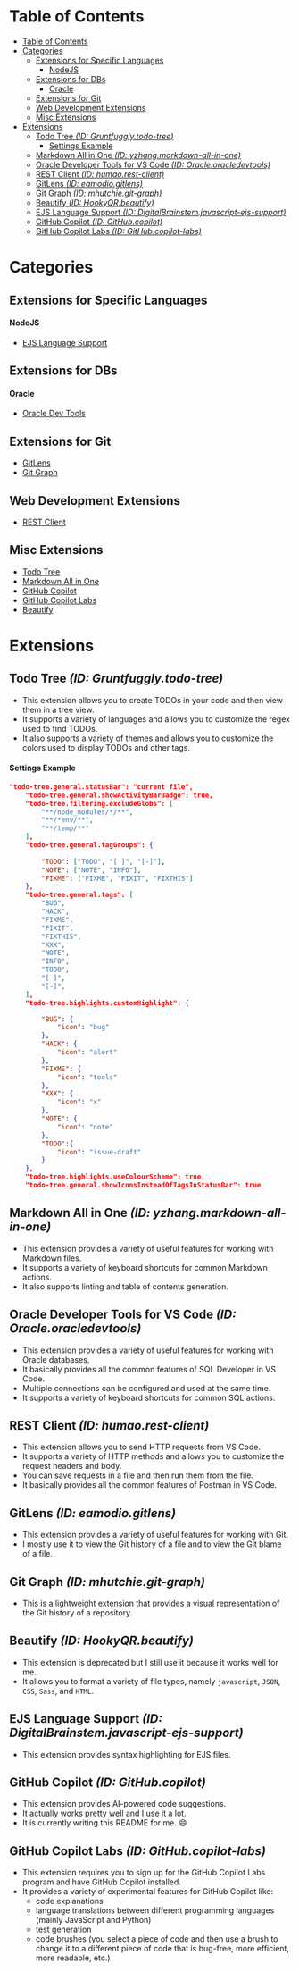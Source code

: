 # Table of Contents
- [Table of Contents](#table-of-contents)
- [Categories](#categories)
  - [Extensions for Specific Languages](#extensions-for-specific-languages)
      - [NodeJS](#nodejs)
  - [Extensions for DBs](#extensions-for-dbs)
      - [Oracle](#oracle)
  - [Extensions for Git](#extensions-for-git)
  - [Web Development Extensions](#web-development-extensions)
  - [Misc Extensions](#misc-extensions)
- [Extensions](#extensions)
  - [Todo Tree *(ID: Gruntfuggly.todo-tree)*](#todo-tree-id-gruntfugglytodo-tree)
      - [Settings Example](#settings-example)
  - [Markdown All in One *(ID: yzhang.markdown-all-in-one)*](#markdown-all-in-one-id-yzhangmarkdown-all-in-one)
  - [Oracle Developer Tools for VS Code *(ID: Oracle.oracledevtools)*](#oracle-developer-tools-for-vs-code-id-oracleoracledevtools)
  - [REST Client *(ID: humao.rest-client)*](#rest-client-id-humaorest-client)
  - [GitLens *(ID: eamodio.gitlens)*](#gitlens-id-eamodiogitlens)
  - [Git Graph *(ID: mhutchie.git-graph)*](#git-graph-id-mhutchiegit-graph)
  - [Beautify *(ID: HookyQR.beautify)*](#beautify-id-hookyqrbeautify)
  - [EJS Language Support *(ID: DigitalBrainstem.javascript-ejs-support)*](#ejs-language-support-id-digitalbrainstemjavascript-ejs-support)
  - [GitHub Copilot *(ID: GitHub.copilot)*](#github-copilot-id-githubcopilot)
  - [GitHub Copilot Labs *(ID: GitHub.copilot-labs)*](#github-copilot-labs-id-githubcopilot-labs)


# Categories

## Extensions for Specific Languages

#### NodeJS

- [EJS Language Support](#ejs-language-support-id-digitalbrainstemjavascript-ejs-support)

## Extensions for DBs

#### Oracle

- [Oracle Dev Tools](#oracle-developer-tools-for-vs-code-id-oracleoracledevtools)

## Extensions for Git

- [GitLens](#gitlens-id-eamodiogitlens)
- [Git Graph](#git-graph-id-mhutchiegit-graph)

## Web Development Extensions

- [REST Client](#rest-client-id-humaorest-client)

## Misc Extensions

- [Todo Tree](#todo-tree-id-gruntfugglytodo-tree)
- [Markdown All in One](#markdown-all-in-one-id-yzhangmarkdown-all-in-one)
- [GitHub Copilot](#github-copilot-id-githubcopilot)
- [GitHub Copilot Labs](#github-copilot-labs-id-githubcopilot-labs)
- [Beautify](#beautify-id-hookyqrbeautify)


# Extensions

## Todo Tree *(ID: Gruntfuggly.todo-tree)*

- This extension allows you to create TODOs in your code and then view them in a tree view. 
- It supports a variety of languages and allows you to customize the regex used to find TODOs.
- It also supports a variety of themes and allows you to customize the colors used to display TODOs and other tags.

#### Settings Example

```json
"todo-tree.general.statusBar": "current file",
    "todo-tree.general.showActivityBarBadge": true,
    "todo-tree.filtering.excludeGlobs": [
        "**/node_modules/*/**",
        "**/*env/**",
        "**/temp/**"
    ],
    "todo-tree.general.tagGroups": {
    
        "TODO": ["TODO", "[ ]", "[-]"],
        "NOTE": ["NOTE", "INFO"],
        "FIXME": ["FIXME", "FIXIT", "FIXTHIS"]
    },
    "todo-tree.general.tags": [
        "BUG",
        "HACK",
        "FIXME",
        "FIXIT",
        "FIXTHIS",
        "XXX",
        "NOTE",
        "INFO",
        "TODO",
        "[ ]",
        "[-]",
    ],
    "todo-tree.highlights.customHighlight": {

        "BUG": {
            "icon": "bug"
        },
        "HACK": {
            "icon": "alert"
        },
        "FIXME": {
            "icon": "tools"
        },
        "XXX": {
            "icon": "x"
        },
        "NOTE": {
            "icon": "note"
        },
        "TODO":{
            "icon": "issue-draft"
        }
    },
    "todo-tree.highlights.useColourScheme": true,
    "todo-tree.general.showIconsInsteadOfTagsInStatusBar": true
```


## Markdown All in One *(ID: yzhang.markdown-all-in-one)*

- This extension provides a variety of useful features for working with Markdown files.
- It supports a variety of keyboard shortcuts for common Markdown actions.
- It also supports linting and table of contents generation.


## Oracle Developer Tools for VS Code *(ID: Oracle.oracledevtools)*

- This extension provides a variety of useful features for working with Oracle databases.
- It basically provides all the common features of SQL Developer in VS Code.
- Multiple connections can be configured and used at the same time.
- It supports a variety of keyboard shortcuts for common SQL actions.


## REST Client *(ID: humao.rest-client)*

- This extension allows you to send HTTP requests from VS Code.
- It supports a variety of HTTP methods and allows you to customize the request headers and body.
- You can save requests in a file and then run them from the file.
- It basically provides all the common features of Postman in VS Code.


## GitLens *(ID: eamodio.gitlens)*

- This extension provides a variety of useful features for working with Git.
- I mostly use it to view the Git history of a file and to view the Git blame of a file.


## Git Graph *(ID: mhutchie.git-graph)*

- This is a lightweight extension that provides a visual representation of the Git history of a repository.


## Beautify *(ID: HookyQR.beautify)*

- This extension is deprecated but I still use it because it works well for me.
- It allows you to format a variety of file types, namely `javascript`, `JSON`, `CSS`, `Sass`, and `HTML`.


## EJS Language Support *(ID: DigitalBrainstem.javascript-ejs-support)*

- This extension provides syntax highlighting for EJS files.


## GitHub Copilot *(ID: GitHub.copilot)*

- This extension provides AI-powered code suggestions.
- It actually works pretty well and I use it a lot.
- It is currently writing this README for me. 😄


## GitHub Copilot Labs *(ID: GitHub.copilot-labs)*

- This extension requires you to sign up for the GitHub Copilot Labs program and have GitHub Copilot installed.
- It provides a variety of experimental features for GitHub Copilot like:
  - code explanations
  - language translations between different programming languages (mainly JavaScript and Python)
  - test generation
  - code brushes (you select a piece of code and then use a brush to change it to a different piece of code that is bug-free, more efficient, more readable, etc.)